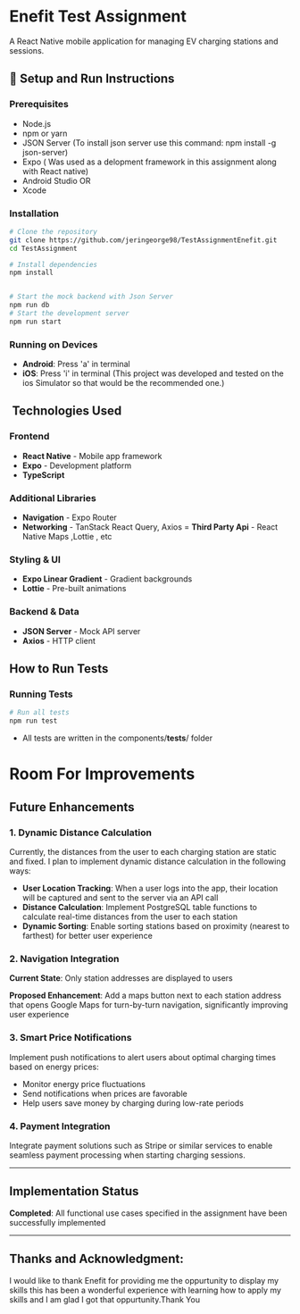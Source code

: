 # Enefit Test Assignment

A React Native mobile application for managing EV charging stations and sessions.

## 🚀 Setup and Run Instructions

### Prerequisites
- Node.js 
- npm or yarn
- JSON Server (To install json server use this command: npm install -g json-server)
- Expo ( Was used as a delopment framework in this assignment along with React native)
- Android Studio 
 OR
- Xcode 

### Installation
```bash
# Clone the repository
git clone https://github.com/jeringeorge98/TestAssignmentEnefit.git
cd TestAssignment

# Install dependencies
npm install


# Start the mock backend with Json Server
npm run db 
# Start the development server
npm run start
```

### Running on Devices
- **Android**: Press 'a' in terminal 
- **iOS**: Press 'i' in terminal 
(This project was developed and tested on the ios Simulator so that would be the recommended one.)



## ️ Technologies Used

### Frontend
- **React Native** - Mobile app framework
- **Expo** - Development platform 
- **TypeScript** 

### Additional Libraries
- **Navigation** - Expo Router
- **Networking** - TanStack React Query, Axios
= **Third Party Api** - React Native Maps ,Lottie , etc


### Styling & UI
- **Expo Linear Gradient** - Gradient backgrounds
- **Lottie** - Pre-built animations

### Backend & Data
- **JSON Server** - Mock API server
- **Axios** - HTTP client

##  How to Run Tests

### Running Tests
```bash
# Run all tests
npm run test
```
- All tests are written in the components/__tests__/ folder 

# Room For Improvements

## Future Enhancements

### 1. Dynamic Distance Calculation

Currently, the distances from the user to each charging station are static and fixed. I plan to implement dynamic distance calculation in the following ways:

- **User Location Tracking**: When a user logs into the app, their location will be captured and sent to the server via an API call
- **Distance Calculation**: Implement PostgreSQL table functions to calculate real-time distances from the user to each station
- **Dynamic Sorting**: Enable sorting stations based on proximity (nearest to farthest) for better user experience

### 2. Navigation Integration

**Current State**: Only station addresses are displayed to users

**Proposed Enhancement**: Add a maps button next to each station address that opens Google Maps for turn-by-turn navigation, significantly improving user experience

### 3. Smart Price Notifications

Implement push notifications to alert users about optimal charging times based on energy prices:

- Monitor energy price fluctuations
- Send notifications when prices are favorable
- Help users save money by charging during low-rate periods

### 4. Payment Integration

Integrate payment solutions such as Stripe or similar services to enable seamless payment processing when starting charging sessions.

---

## Implementation Status

 **Completed**: All functional use cases specified in the assignment have been successfully implemented

---
## Thanks and Acknowledgment: 

I would like to thank Enefit for providing me the oppurtunity to display my skills this has been a wonderful experience with learning how to apply my skills and I am glad I got that oppurtunity.Thank You

